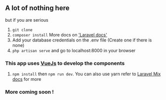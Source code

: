 ## A lot of nothing here
but if you are serious


1. `git clone`
2. `composer install` More docs on ['Laravel docs']('https://laravel.com/docs/5.8/installation')
3. Add your database credentials on the .env file (Create one if there is none)
4. `php artisan serve` and go to localhost:8000 in your browser

### This app uses [VueJs]('vuejs.org')   to develop the components
1. `npm install` then `npm run dev`. You can  also use yarn refer to [Laravel Mix docs]('https://laravel.com/docs/5.8/frontend') for more

### More coming soon !